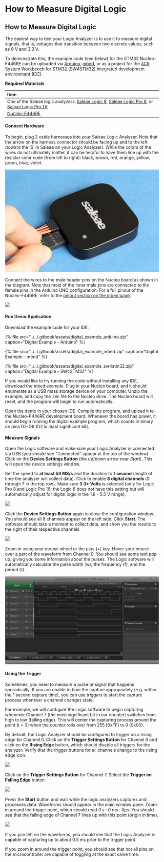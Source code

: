 # How to Measure Digital Logic

## How to Measure Digital Logic

The easiest way to test your Logic Analyzer is to use it to measure digital signals, that is, voltages that transition between two discrete values, such as 0 V and 3.3 V.

To demonstrate this, the example code \(see below\) for the STM32 Nucleo-F446RE can be uploaded via [Arduino](https://www.arduino.cc/), [mbed](https://os.mbed.com/), or as a project for the [AC6 System Workbench for STM32 \(SW4STM32\)](http://www.openstm32.org/) integrated development environment \(IDE\).

**Required Materials**

| Item |
| :--- |
| One of the Saleae logic analyzers: [Saleae Logic 8](https://usd.saleae.com/products/saleae-logic-8), [Saleae Logic Pro 8](https://usd.saleae.com/products/saleae-logic-pro-8), or [Saleae Logic Pro 16](https://usd.saleae.com/products/saleae-logic-pro-16)​ |
| ​[Nucleo-F446RE](https://www.digikey.com/product-detail/en/stmicroelectronics/NUCLEO-F446RE/497-15882-ND/5347712)​ |

#### Connect Hardware <a id="connect-hardware"></a>

To begin, plug 2 cable harnesses into your Saleae Logic Analyzer. Note that the arrow on the harness connector should be facing up and to the left \(toward the ‘S’ in Saleae on your Logic Analyzer\). While the colors of the wires do not ultimately matter, it can be helpful to have them line up with the resistor color code \(from left to right\): black, brown, red, orange, yellow, green, blue, violet.

![](../../.gitbook/assets/saleae_harness_2%20%281%29%20%281%29%20%281%29%20%281%29%20%281%29%20%281%29%20%281%29.jpg)

Connect the wires to the male header pins on the Nucleo board as shown in the diagram. Note that most of the inner male pins are connected to the female pins in the Arduino UNO configuration. For a full pinout of the Nucleo-F446RE, refer to the [pinout section on the mbed page](https://os.mbed.com/platforms/ST-Nucleo-F446RE/#nucleo-pinout).

![](../../.gitbook/assets/digital_circuit_fritzing.png)

#### Run Demo Application <a id="run-demo-application"></a>

Download the example code for your IDE:

{% file src="../../.gitbook/assets/digital\_example\_arduino.zip" caption="Digital Example - Arduino" %}

{% file src="../../.gitbook/assets/digital\_example\_mbed.zip" caption="Digital Example - mbed" %}

{% file src="../../.gitbook/assets/digital\_example\_sw4stm32.zip" caption="Digital Example - SW4STM32" %}

If you would like to try running the code without installing any IDE, download the mbed example. Plug in your Nucleo board, and it should enumerate as a USB mass storage device on your computer. Unzip the example, and copy the .bin file to the Nucleo drive. The Nucleo board will reset, and the program will begin to run automatically.

Open the demo in your chosen IDE. Compile the program, and upload it to the Nucleo-F446RE development board. Whenever the board has power, it should begin running the digital example program, which counts in binary on pins D2-D9 \(D2 is least significant bit\).

#### Measure Signals <a id="measure-signals"></a>

Open the Logic software and make sure your Logic Analyzer is connected via USB \(you should see “Connected” appear at the top of the window\). Click on the **Device Settings Button** \(the up/down arrow near _Start_\). This will open the device settings window.

Set the speed to **at least 50 MS/s** and the duration to **1 second** \(length of time the analyzer will collect data\). Click to enable **8 digital channels** \(0 through 7 in the top row\). Make sure **3.3+ Volts** is selected \(only for Logic Pro 8 and Logic Pro 16; the Logic 8 does not have this setting but will automatically adjust for digital logic in the 1.8 - 5.5 V range\).

![](../../.gitbook/assets/screen_06.png)

Click the **Device Settings Button** again to close the configuration window. You should see all 8 channels appear on the left side. Click **Start**. The software should take a moment to collect data, and show you the results to the right of their respective channels.

![](../../.gitbook/assets/screen_07.png)

Zoom in using your mouse wheel or the plus \(+\) key. Hover your mouse over a part of the waveform from Channel 0. You should see some text pop up, giving you some information about the pulses. The Logic software will automatically calculate the pulse width \(w\), the frequency \(f\), and the period \(τ\).

![](../../.gitbook/assets/screen_08%20%281%29%20%281%29%20%281%29%20%281%29%20%281%29.png)

#### Using the Trigger <a id="using-the-trigger"></a>

Sometimes, you need to measure a pulse or signal that happens sporadically. If you are unable to time the capture appropriately \(e.g. within the 1 second capture time\), you can use _triggers_ to start the capture process whenever a channel changes state.

For example, we will configure the Logic software to begin capturing whenever Channel 7 \(the most significant bit in our counter\) switches from high to low \(falling edge\). This will center the capturing process around the point \(t = 0\) when the counter rolls over from 255 \(0xFF\) to 0 \(0x00\).

By default, the Logic Analyzer should be configured to trigger on a rising edge for Channel 0. Click on the **Trigger Settings Button** for Channel 0 and click on the **Rising Edge** button, which should disable all triggers for the analyzer. Verify that the trigger buttons for all channels change to the rising edge icon.

![](../../.gitbook/assets/screen_09.png)

Click on the **Trigger Settings Button** for Channel 7. Select the **Trigger on Falling Edge** button.

![](../../.gitbook/assets/screen_10.png)

Press the **Start** button and wait while the logic analyzers captures and processes data. Waveforms should appear in the main window pane. Zoom in around the trigger point, which should read _0 s : 0 ms : 0μs_. You should see that the falling edge of Channel 7 lines up with this point \(origin in time\).

![](../../.gitbook/assets/screen_11.png)

If you pan left on the waveforms, you should see that the Logic Analyzer is capable of capturing up to about 0.5 ms prior to the trigger point.

If you zoom in around the trigger point, you should see that not all pins on the microcontroller are capable of toggling at the exact same time.

